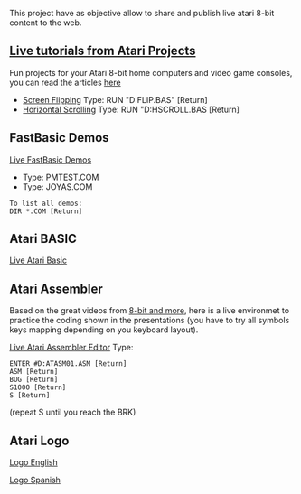 This project have as objective allow to share and publish live atari 8-bit content to the web.

## [Live tutorials from Atari Projects](http://atariprojects.org/)

Fun projects for your Atari 8-bit home computers and video game consoles, you can read the articles [here](http://atariprojects.org/)

- [Screen Flipping](https://eahumada.github.io/AtariOnline/atariprojects.html?disk_filename=flip.atr) Type: RUN "D:FLIP.BAS" [Return]
- [Horizontal Scrolling](https://eahumada.github.io/AtariOnline/atariprojects.html?disk_filename=scrolling.atr) Type: RUN "D:HSCROLL.BAS [Return]

## FastBasic Demos

[Live FastBasic Demos](https://eahumada.github.io/AtariOnline/fastbasic.html?disk_filename=fastbasic.atr) 

- Type: PMTEST.COM
- Type: JOYAS.COM

```
To list all demos:
DIR *.COM [Return]
```

## Atari BASIC

[Live Atari Basic](https://eahumada.github.io/AtariOnline/basic.html?)

## Atari Assembler

Based on the great videos from [8-bit and more](https://www.youtube.com/watch?v=gOIa6_2_sxw), here is a live environmet to practice the coding shown in the presentations (you have to try all symbols keys mapping depending on you keyboard layout).

[Live Atari Assembler Editor](https://eahumada.github.io/AtariOnline/assembler.html?)
Type:
```
ENTER #D:ATASM01.ASM [Return]
ASM [Return]
BUG [Return]
S1000 [Return]
S [Return]
```
(repeat S until you reach the BRK)

## Atari Logo

[Logo English](https://eahumada.github.io/logospa/?disk_filename=logo.atr)

[Logo Spanish](https://eahumada.github.io/logospa/?disk_filename=logoatari.atr)
